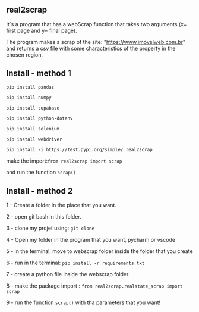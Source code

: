 ## real2scrap

It`s a program that has a webScrap function that takes two arguments (x= first page and y= final page).

The program makes a scrap of the site: "https://www.imovelweb.com.br" and returns a csv file with some characteristics of the property in the chosen region.

## Install - method 1

```pip install pandas```

```pip install numpy```

```pip install supabase```

```pip install python-dotenv```

```pip install selenium```

```pip install webdriver```

```pip install -i https://test.pypi.org/simple/ real2scrap```

make the import:```from real2scrap import scrap```

and run the function ```scrap()```



## Install - method 2

1 - Create a folder in the place that you want.

2 - open git bash in this folder.

3 - clone my projet using: ```git clone```

4 - Open my folder in the program that you want, pycharm or vscode

5 - in the terminal, move to webscrap folder inside the folder that you create

6 - run in the terminal: ```pip install -r requirements.txt```

7 - create a python file inside the webscrap folder

8 - make the package import : ```from real2scrap.realstate_scrap import scrap```

9 - run the function ```scrap()``` with tha parameters that you want!



